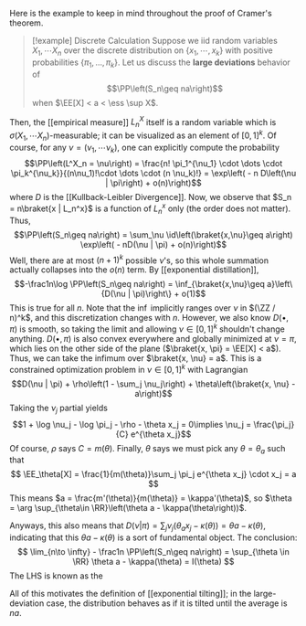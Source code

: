 Here is the example to keep in mind throughout the proof of Cramer's theorem.

>[!example] Discrete Calculation
>Suppose we iid random variables $X_1,\cdots X_n$ over the discrete distribution on $\{x_1,\cdots, x_k\}$ with positive probabilities $\{\pi_1,\dots, \pi_k\}$. Let us discuss the **large deviations** behavior of $$\PP\left(S_n\geq na\right)$$ when $\EE[X] < a < \ess \sup X$.

Then, the [[empirical measure]] $L^X_n$ itself is a random variable which is $\sigma(X_1,\cdots X_n)$-measurable; it can be visualized as an element of $[0,1]^k$. Of course, for any $\nu = (\nu_1,\cdots \nu_k)$, one can explicitly compute the probability
$$\PP\left(L^X_n = \nu\right) = \frac{n! \pi_1^{\nu_1} \cdot \dots \cdot \pi_k^{\nu_k}}{(n\nu_1)!\cdot \dots \cdot (n \nu_k)!} = \exp\left( - n D\left(\nu | \pi\right)  + o(n)\right)$$
where $D$ is the [[Kullback-Leibler Divergence]]. Now, we observe that $S_n = n\braket{x | L_n^x}$ is a function of $L^x_n$ only (the order does not matter). Thus,
$$\PP\left(S_n\geq na\right) = \sum_\nu \id\left(\braket{x,\nu}\geq a\right) \exp\left( - nD(\nu | \pi) + o(n)\right)$$
Well, there are at most $(n+1)^k$ possible $\nu$'s, so this whole summation actually collapses into the $o(n)$ term. By [[exponential distillation]],
$$-\frac1n\log \PP\left(S_n\geq na\right) = \inf_{\braket{x,\nu}\geq a}\left\{D(\nu | \pi)\right\} + o(1)$$
This is true for all $n$. Note that the $\inf$ implicitly ranges over $\nu$ in $(\ZZ / n)^k$, and this discretization changes with $n$. However, we also know $D(\bullet,\pi)$ is smooth, so taking the limit and allowing $\nu \in [0,1]^k$ shouldn't change anything. $D(\bullet, \pi)$ is also convex everywhere and globally minimized at $\nu = \pi$, which lies on the other side of the plane ($\braket{x, \pi} = \EE[X] < a$). Thus, we can take the infimum over $\braket{x, \nu} = a$. This is a constrained optimization problem in $\nu\in [0,1]^k$ with Lagrangian
$$D(\nu | \pi) + \rho\left(1 - \sum_j \nu_j\right) + \theta\left(\braket{x, \nu} - a\right)$$
Taking the $\nu_j$ partial yields
$$1 + \log \nu_j - \log \pi_j - \rho - \theta x_j = 0\implies \nu_j = \frac{\pi_j}{C} e^{\theta x_j}$$
Of course, $\rho$ says $C = m(\theta)$. Finally, $\theta$ says we must pick any $\theta = \theta_a$ such that
$$
\EE_\theta[X] = \frac{1}{m(\theta)}\sum_j \pi_j e^{\theta x_j} \cdot x_j = a
$$
This means $a = \frac{m'(\theta)}{m(\theta)} = \kappa'(\theta)$, so $\theta = \arg \sup_{\theta\in \RR}\left(\theta a - \kappa(\theta\right))$.

Anyways, this also means that $D(\nu | \pi) = \sum_j \nu_j \left(\theta_a x_j - \kappa(\theta)\right) = \theta a - \kappa(\theta)$, indicating that this $\theta a - \kappa(\theta)$ is a sort of fundamental object. The conclusion:
$$
	\lim_{n\to \infty} - \frac1n \PP\left(S_n\geq na\right) = \sup_{\theta \in \RR} \theta a - \kappa(\theta) = I(\theta)
$$
The LHS is known as the 

All of this motivates the definition of [[exponential tilting]]; in the large-deviation case, the distribution behaves as if it is tilted until the average is $na$.